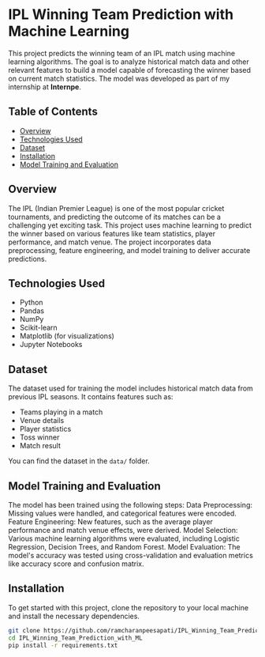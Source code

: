 # IPL Winning Team Prediction with Machine Learning

This project predicts the winning team of an IPL match using machine learning algorithms. The goal is to analyze historical match data and other relevant features to build a model capable of forecasting the winner based on current match statistics. The model was developed as part of my internship at **Internpe**.

## Table of Contents

- [Overview](#overview)
- [Technologies Used](#technologies-used)
- [Dataset](#dataset)
- [Installation](#installation)
- [Model Training and Evaluation](#model-training-and-evaluation)

## Overview

The IPL (Indian Premier League) is one of the most popular cricket tournaments, and predicting the outcome of its matches can be a challenging yet exciting task. This project uses machine learning to predict the winner based on various features like team statistics, player performance, and match venue. The project incorporates data preprocessing, feature engineering, and model training to deliver accurate predictions.

## Technologies Used

- Python
- Pandas
- NumPy
- Scikit-learn
- Matplotlib (for visualizations)
- Jupyter Notebooks

## Dataset

The dataset used for training the model includes historical match data from previous IPL seasons. It contains features such as:
- Teams playing in a match
- Venue details
- Player statistics
- Toss winner
- Match result

You can find the dataset in the `data/` folder.

## Model Training and Evaluation

The model has been trained using the following steps:
Data Preprocessing: Missing values were handled, and categorical features were encoded.
Feature Engineering: New features, such as the average player performance and match venue effects, were derived.
Model Selection: Various machine learning algorithms were evaluated, including Logistic Regression, Decision Trees, and Random Forest.
Model Evaluation: The model's accuracy was tested using cross-validation and evaluation metrics like accuracy score and confusion matrix.


## Installation

To get started with this project, clone the repository to your local machine and install the necessary dependencies.

```bash
git clone https://github.com/ramcharanpeesapati/IPL_Winning_Team_Prediction_with_ML.git
cd IPL_Winning_Team_Prediction_with_ML
pip install -r requirements.txt 

